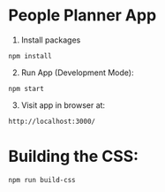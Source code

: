 # People Planner App

1. Install packages

```
npm install
```

2. Run App (Development Mode):
```
npm start
```

3. Visit app in browser at:

```
http://localhost:3000/
```

# Building the CSS:

```
npm run build-css
```